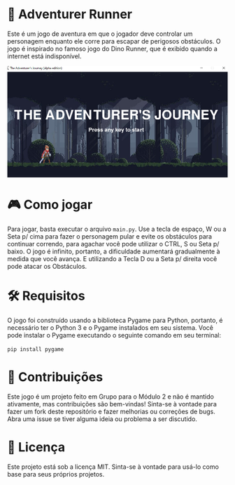 # 🏃 Adventurer Runner

Este é um jogo de aventura em que o jogador deve controlar um personagem enquanto ele corre para escapar de perigosos obstáculos. O jogo é inspirado no famoso jogo do Dino Runner, que é exibido quando a internet está indisponível.

![Imagem do Jogo](firstimage.png)

# 🎮 Como jogar

Para jogar, basta executar o arquivo `main.py`. Use a tecla de espaço, W ou a Seta p/ cima para fazer o personagem pular e evite os obstáculos para continuar correndo, para agachar você pode utilizar o CTRL, S ou Seta p/ baixo. O jogo é infinito, portanto, a dificuldade aumentará gradualmente à medida que você avança. E utilizando a Tecla D ou a Seta p/ direita você pode atacar os Obstáculos.

# 🛠️ Requisitos

O jogo foi construído usando a biblioteca Pygame para Python, portanto, é necessário ter o Python 3 e o Pygame instalados em seu sistema. Você pode instalar o Pygame executando o seguinte comando em seu terminal:

`pip install pygame`

# 🤝 Contribuições

Este jogo é um projeto feito em Grupo para o Módulo 2 e não é mantido ativamente, mas contribuições são bem-vindas! Sinta-se à vontade para fazer um fork deste repositório e fazer melhorias ou correções de bugs. Abra uma issue se tiver alguma ideia ou problema a ser discutido.

# 📜 Licença

Este projeto está sob a licença MIT. Sinta-se à vontade para usá-lo como base para seus próprios projetos.